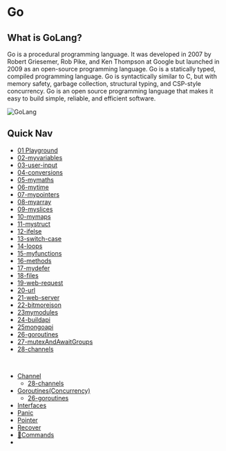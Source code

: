 # Go

## What is GoLang?

Go is a procedural programming language. It was developed in 2007 by Robert Griesemer, Rob Pike, and Ken Thompson at Google but launched in 2009 as an open-source programming language. Go is a statically typed, compiled programming language. Go is syntactically similar to C, but with memory safety, garbage collection, structural typing, and CSP-style concurrency. Go is an open source programming language that makes it easy to build simple, reliable, and efficient software.

![GoLang](https://www.vertica.com/wp-content/uploads/2019/07/Golang.png)

## Quick Nav

- [01 Playground](01-playground)
- [02-myvariables](02-myvariables)
- [03-user-input](03-user-input)
- [04-conversions](04-conversions)
- [05-mymaths](05-mymaths)
- [06-mytime](06-mytime/)
- [07-mypointers](07-mypointers/)
- [08-myarray](08-myarray/)
- [09-myslices](09-myslices/)
- [10-mymaps](10-mymaps/)
- [11-mystruct](11-mystruct/)
- [12-ifelse](12-ifelse/)
- [13-switch-case](13-switch-case/)
- [14-loops](14-loops/)
- [15-myfunctions](15-myfunctions/)
- [16-methods](16-methods/)
- [17-mydefer](17-mydefer/)
- [18-files](18-files/)
- [19-web-request](19-web-request/)
- [20-url](20-url/)
- [21-web-server](21-web-server/)
- [22-bitmorejson](22-bitmorejson/)
- [23mymodules](23mymodules/)
- [24-buildapi](24-buildapi/)
- [25mongoapi](25mongoapi/)
- [26-goroutines](26-goroutines/)
- [27-mutexAndAwaitGroups](27-mutexAndAwaitGroups/)
- [28-channels](28-channels/)

</br>

- [Channel](channel/)
  - [28-channels](28-channels/)
- [Goroutines(Concurrency)](<goroutines(concurrency)/>)
  - [26-goroutines](26-goroutines/)
- [Interfaces](Interfaces/)
- [Panic](panic/)
- [Pointer](pointer/)
- [Recover](Recover/)
- [📌Commands](go-commands.md)
- []()
